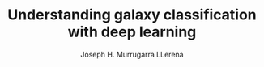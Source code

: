 ---
paperId: 35
author: Joseph H. Murrugarra LLerena
publicationauthor: Murrugarra LLerena, J. H.
title: Understanding galaxy classification with deep learning
pdf: --
poster: Poster_Joseph_Murrugarra
alt: --
type: Poster
topic: Deep Learning
subtopic: Machine Learning
link: 
conference: icml
year: 2019
tags: icml-2019-np
location: California, USA
---